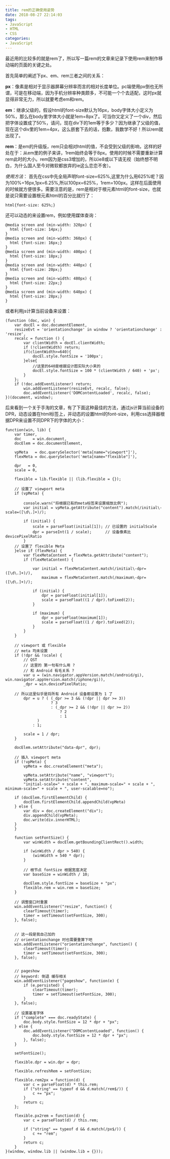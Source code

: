```yaml
---
title: rem的正确使用姿势
date: 2018-08-27 22:14:03
tags:
- JavaScript 
- HTML
- CSS
categories:
- JavaScript
---
```

最近用的比较多的就是rem了，所以写一篇rem的文章来记录下使用rem来制作移动端的页面的关键之处。

首先简单的阐述下px、em、rem三者之间的关系：

**px**：像素是相对于显示器屏幕分辨率而言的相对长度单位。pc端使用px倒也无所谓，可是在移动端，因为手机分辨率种类颇多，不可能一个个去适配，这时px就显得非常无力，所以就要考虑em和rem。

**em**：继承父级的，假设html的font-size默认为16px，body字体大小定义为50%，那么在body里字体大小就是1em=8px了。可当你又定义了一个div，然后把字体设置成了50%，请问，现在div下的1em等于多少？因为继承了父级的值，现在这个div里的1em=4px，这么嵌套下去的话，抱歉，我数学不好！所以rem就出现了。

**rem**：是em的升级版，rem只会相对html的值，不会受到父级的影响，这样的好处在于：从em里的例子来讲，1rem始终会等于8px。使用的时候不需要重新计算rem此时的大小。rem因为是css3增加的，所以ie8或以下请无视（始终想不明白，为什么国人至今对微软都放弃的ie这么恋恋不舍）。

*使用方法*：
首先在css中先全局声明font-size=625%,这里为什么用625%呢？因为100%=16px,1px=6.25%,所以100px=625%，1rem=100px。这样在后面使用的时候就方便很多。需要注意的是，rem是相对于根元素html的font-size，也就是说只需要设置根元素html的百分比就行了：

    html{font-size: 625%;}

还可以动态的来设置rem，例如使用媒体查询：

    @media screen and (min-width: 320px) {
      html {font-size: 14px;}
	}	
    @media screen and (min-width: 360px) {
      html {font-size: 16px;}
	}
	@media screen and (min-width: 400px) {
      html {font-size: 18px;}
	}
	@media screen and (min-width: 440px) {
      html {font-size: 20px;}
	}
	@media screen and (min-width: 480px) {
      html {font-size: 22px;}
	}
	@media screen and (min-width: 640px) {
      html {font-size: 28px;}
	}

或者利用js计算当前设备来设置：

    (function (doc, win) {
    	var docEl = doc.documentElement,
        resizeEvt = 'orientationchange' in window ? 'orientationchange' : 'resize',
        recalc = function () {
        	var clientWidth = docEl.clientWidth;
        	if (!clientWidth) return;
       		if(clientWidth>=640){
        		docEl.style.fontSize = '100px';
        	}else{
				//这里的640是根据设计图实际大小来的
        		docEl.style.fontSize = 100 * (clientWidth / 640) + 'px';
        	}
       	};
        if (!doc.addEventListener) return;
            win.addEventListener(resizeEvt, recalc, false);
            doc.addEventListener('DOMContentLoaded', recalc, false);
    })(document, window);

后来看到一个关于手淘的文章，有了下面这种最佳的方法，通过js计算当前设备的DPR，动态设置在html标签上，并动态的设置html的font-size，利用css选择器根据DPR来设置不同DPR下的字体的大小：

    function(win, lib) {
    	var timer,
        doc     = win.document,
        docElem = doc.documentElement,

        vpMeta   = doc.querySelector('meta[name="viewport"]'),
        flexMeta = doc.querySelector('meta[name="flexible"]'),
 
        dpr   = 0,
        scale = 0,
 
        flexible = lib.flexible || (lib.flexible = {});
 
    	// 设置了 viewport meta
    	if (vpMeta) {
 
        	console.warn("将根据已有的meta标签来设置缩放比例");
        	var initial = vpMeta.getAttribute("content").match(/initial\-scale=([\d\.]+)/);
 
        	if (initial) {
            	scale = parseFloat(initial[1]); // 已设置的 initialScale
            	dpr = parseInt(1 / scale);      // 设备像素比 devicePixelRatio
        	}
		// 设置了 flexible Meta
    	}else if (flexMeta) {
        	var flexMetaContent = flexMeta.getAttribute("content");
        	if (flexMetaContent) {
 
            	var initial = flexMetaContent.match(/initial\-dpr=([\d\.]+)/),
                	maximum = flexMetaContent.match(/maximum\-dpr=([\d\.]+)/);
 
            	if (initial) {
                	dpr = parseFloat(initial[1]);
                	scale = parseFloat((1 / dpr).toFixed(2));
            	}
 
            	if (maximum) {
                	dpr = parseFloat(maximum[1]);
                	scale = parseFloat((1 / dpr).toFixed(2));
            	}
        	}
    	}
 
    	// viewport 或 flexible
    	// meta 均未设置
    	if (!dpr && !scale) {
        	// QST
        	// 这里的 第一句有什么用 ?
        	// 和 Android 有毛关系 ?
        	var u = (win.navigator.appVersion.match(/android/gi), win.navigator.appVersion.match(/iphone/gi)),
            _dpr = win.devicePixelRatio;
 
        // 所以这里似乎是将所有 Android 设备都设置为 1 了
        	dpr = u ? ( (_dpr >= 3 && (!dpr || dpr >= 3))
                        ? 3
                        : (_dpr >= 2 && (!dpr || dpr >= 2))
                            ? 2
                            : 1
                  )
                : 1;
 
        	scale = 1 / dpr;
    	}
 
    	docElem.setAttribute("data-dpr", dpr);
 
    	// 插入 viewport meta
    	if (!vpMeta) {
        	vpMeta = doc.createElement("meta");
         
        	vpMeta.setAttribute("name", "viewport");
        	vpMeta.setAttribute("content",
            "initial-scale=" + scale + ", maximum-scale=" + scale + ", minimum-scale=" + scale + ", user-scalable=no");
 
        if (docElem.firstElementChild) {
            docElem.firstElementChild.appendChild(vpMeta)
        } else {
            var div = doc.createElement("div");
            div.appendChild(vpMeta);
            doc.write(div.innerHTML);
        }
    	}
 
    	function setFontSize() {
        	var winWidth = docElem.getBoundingClientRect().width;
 
        	if (winWidth / dpr > 540) {
            	(winWidth = 540 * dpr);
        	}
 
        	// 根节点 fontSize 根据宽度决定
        	var baseSize = winWidth / 10;
 
        	docElem.style.fontSize = baseSize + "px";
        	flexible.rem = win.rem = baseSize;
    	}
 
    	// 调整窗口时重置
    	win.addEventListener("resize", function() {
        	clearTimeout(timer);
        	timer = setTimeout(setFontSize, 300);
    	}, false);
 
     
    	// 这一段是我自己加的
    	// orientationchange 时也需要重算下吧
    	win.addEventListener("orientationchange", function() {
        	clearTimeout(timer);
        	timer = setTimeout(setFontSize, 300);
    	}, false);
 
 
    	// pageshow
    	// keyword: 倒退 缓存相关
    	win.addEventListener("pageshow", function(e) {
        	if (e.persisted) {
            	clearTimeout(timer);
            	timer = setTimeout(setFontSize, 300);
        	}
    	}, false);
 
    	// 设置基准字体
    	if ("complete" === doc.readyState) {
        	doc.body.style.fontSize = 12 * dpr + "px";
    	} else {
        	doc.addEventListener("DOMContentLoaded", function() {
            	doc.body.style.fontSize = 12 * dpr + "px";
        	}, false);
    	}
  
    	setFontSize();
 
    	flexible.dpr = win.dpr = dpr;
 
    	flexible.refreshRem = setFontSize;
 
    	flexible.rem2px = function(d) {
        	var c = parseFloat(d) * this.rem;
        	if ("string" == typeof d && d.match(/rem$/)) {
            	c += "px";
        	}
        	return c;
    	};
 
    	flexible.px2rem = function(d) {
        	var c = parseFloat(d) / this.rem;
         
        	if ("string" == typeof d && d.match(/px$/)) {
            	c += "rem";
        	}
        	return c;
    	}
	}(window, window.lib || (window.lib = {}));
